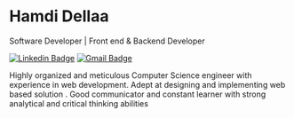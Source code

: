 # Hamdi Dellaa

Software Developer | Front end & Backend Developer 

[![Linkedin Badge](https://img.shields.io/badge/-Hamdi%20Dellaa-0073b1?style=flat-square&logo=Linkedin&logoColor=white&link=https://www.linkedin.com/in/hamdi-dellaa-0a6b8b12b//)](https://www.linkedin.com/in/hamdi-dellaa-0a6b8b12b/) 
[![Gmail Badge](https://img.shields.io/badge/-hamdi.dellaa.fr@gmail.com-d32d27?style=flat-square&logo=Gmail&logoColor=ccc&link=mailto:hamdi.dellaa.fr@gmail.com)](mailto:hamdi.dellaa.fr@gmail.com)


Highly organized and meticulous Computer Science engineer with experience in web development. Adept at designing and implementing web based solution . Good communicator and constant learner with strong analytical and critical thinking abilities
